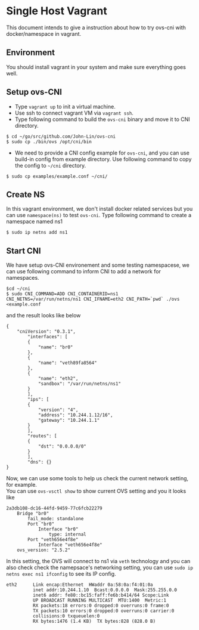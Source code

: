 # Single Host Vagrant
This document intends to give a instruction about how to try ovs-cni with docker/namespace in vagrant.

## Environment
You should install vagrant in your system and make sure everything goes well.

## Setup ovs-CNI
- Type `vagrant up` to init a virtual machine.
- Use ssh to connect vagrant VM via `vagrant ssh`.
- Type following command to build the `ovs-cni` binary and move it to CNI directory.
```
$ cd ~/go/src/github.com/John-Lin/ovs-cni
$ sudo cp ./bin/ovs /opt/cni/bin
```
- We need to provide a CNI config example for `ovs-cni`, and you can use build-in config from example directory. Use following command to copy the config to `~/cni` directory.

```
$ sudo cp examples/example.conf ~/cni/
```

## Create NS
In this vagrant environment, we don't install docker related services but you can use `namespace(ns)` to test `ovs-cni`.
Type following command to create a namespace named ns1

```
$ sudo ip netns add ns1
```

## Start CNI
We have setup ovs-CNI environement and some testing namespacese, we can use following command to inform CNI to add a network for namespaces.

```
$cd ~/cni
$ sudo CNI_COMMAND=ADD CNI_CONTAINERID=ns1 CNI_NETNS=/var/run/netns/ns1 CNI_IFNAME=eth2 CNI_PATH=`pwd` ./ovs <example.conf
```
and the result looks like below
```
{
    "cniVersion": "0.3.1",
        "interfaces": [
        {
            "name": "br0"
        },
        {
            "name": "veth89fa8564"
        },
        {
            "name": "eth2",
            "sandbox": "/var/run/netns/ns1"
        }
        ],
        "ips": [
        {
            "version": "4",
            "address": "10.244.1.12/16",
            "gateway": "10.244.1.1"
        }
        ],
        "routes": [
        {
            "dst": "0.0.0.0/0"
        }
        ],
        "dns": {}
}
```

Now, we can use some tools to help us check the current network setting, for example.  
You can use `ovs-vsctl show` to show current OVS setting and you it looks like  

```
2a3db108-dc16-44fd-9459-77c6fcb22279
    Bridge "br0"
        fail_mode: standalone
        Port "br0"
            Interface "br0"
                type: internal
        Port "veth656e4f8e"
            Interface "veth656e4f8e"
    ovs_version: "2.5.2"
```

In this setting, the OVS will connect to ns1 via `veth` technology and you can also check
check the namepsace's networking setting, you can use `sudo ip netns exec ns1 ifconfig` to see its IP config.

```
eth2      Link encap:Ethernet  HWaddr 0a:58:0a:f4:01:0a
          inet addr:10.244.1.10  Bcast:0.0.0.0  Mask:255.255.0.0
          inet6 addr: fe80::bc15:faff:fe6b:b414/64 Scope:Link
          UP BROADCAST RUNNING MULTICAST  MTU:1400  Metric:1
          RX packets:18 errors:0 dropped:0 overruns:0 frame:0
          TX packets:10 errors:0 dropped:0 overruns:0 carrier:0
          collisions:0 txqueuelen:0
          RX bytes:1476 (1.4 KB)  TX bytes:828 (828.0 B)
```

